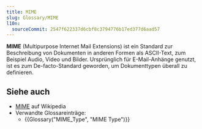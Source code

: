 ```yaml
---
title: MIME
slug: Glossary/MIME
l10n:
  sourceCommit: 2547f622337d6cbf8c3794776b17ed377d6aad57
---
```


**MIME** (Multipurpose Internet Mail Extensions) ist ein Standard zur Beschreibung von Dokumenten in anderen Formen als ASCII-Text, zum Beispiel Audio, Video und Bilder. Ursprünglich für E-Mail-Anhänge genutzt, ist es zum De-facto-Standard geworden, um Dokumenttypen überall zu definieren.

## Siehe auch

- [MIME](https://en.wikipedia.org/wiki/MIME) auf Wikipedia
- Verwandte Glossareinträge:
  - {{Glossary("MIME_Type", "MIME Type")}}
